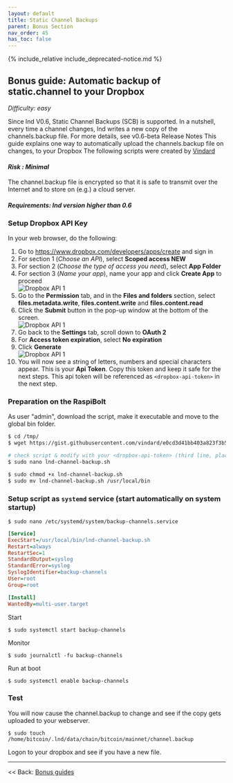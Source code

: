 ```yaml
---
layout: default
title: Static Channel Backups
parent: Bonus Section
nav_order: 45
has_toc: false
---
```

{% include_relative include_deprecated-notice.md %}

## Bonus guide: Automatic backup of static.channel to your Dropbox
*Difficulty: easy*

Since lnd V0.6, Static Channel Backups (SCB) is supported. In a nutshell, every time a channel changes, lnd writes a new copy of the channels.backup file. For more details, see v0.6-beta Release Notes
This guide explains one way to automatically upload the channels.backup file on changes, to your Dropbox
The following scripts were created by [Vindard](https://github.com/vindard)

#### *Risk : Minimal*
The channel.backup file is encrypted so that it is safe to transmit over the Internet and to store on (e.g.) a cloud server.

#### *Requirements: lnd version higher than 0.6*

### Setup Dropbox API Key

In your web browser, do the following:

1. Go to https://www.dropbox.com/developers/apps/create and sign in
2. For section 1 (_Choose an API_), select **Scoped access NEW**
3. For section 2 (_Choose the type of access you need_), select **App Folder**
4. For section 3 (_Name your app_), name your app and click **Create App** to proceed<br/>![Dropbox API 1](https://i.postimg.cc/7hSqGFmL/pic1.jpg)
5. Go to the **Permission** tab, and in the **Files and folders** section, select **files.metadata.write**, **files.content.write** and **files.content.read**
6. Click the **Submit** button in the pop-up window at the bottom of the screen.<br/>![Dropbox API 1](https://i.postimg.cc/fRQkWKWC/pic2.jpg)
7. Go back to the **Settings** tab, scroll down to **OAuth 2**
8. For **Access token expiration**, select **No expiration**
9. Click **Generate**<br/>![Dropbox API 1](https://i.postimg.cc/xdJ6nn6B/pic3.jpg)
10. You will now see a string of letters, numbers and special characters appear. This is your **Api Token**. Copy this token and keep it safe for the next steps. This api token will be referenced as `<dropbox-api-token>` in the next step.

### Preparation on the RaspiBolt
As user "admin", download the script, make it executable and move to the global bin folder.

```bash
$ cd /tmp/
$ wget https://gist.githubusercontent.com/vindard/e0cd3d41bb403a823f3b5002488e3f90/raw/4bcf3c0163f77443a6f7c00caae0750b1fa0d63d/lnd-channel-backup.sh

# check script & modify with your <dropbox-api-token> (third line, place the token string inside the double quotes)
$ sudo nano lnd-channel-backup.sh

$ sudo chmod +x lnd-channel-backup.sh
$ sudo mv lnd-channel-backup.sh /usr/local/bin
```

### Setup script as `systemd` service (start automatically on system startup)

`$ sudo nano /etc/systemd/system/backup-channels.service`

```ini
[Service]
ExecStart=/usr/local/bin/lnd-channel-backup.sh
Restart=always
RestartSec=1
StandardOutput=syslog
StandardError=syslog
SyslogIdentifier=backup-channels
User=root
Group=root

[Install]
WantedBy=multi-user.target
```

Start

`$ sudo systemctl start backup-channels`

Monitor

`$ sudo journalctl -fu backup-channels`

Run at boot

`$ sudo systemctl enable backup-channels`

### Test
You will now cause the channel.backup to change and see if the copy gets uploaded to your webserver.

`$ sudo touch /home/bitcoin/.lnd/data/chain/bitcoin/mainnet/channel.backup`

Logon to your dropbox and see if you have a new file.

------

<< Back: [Bonus guides](raspibolt_60_bonus.md)

